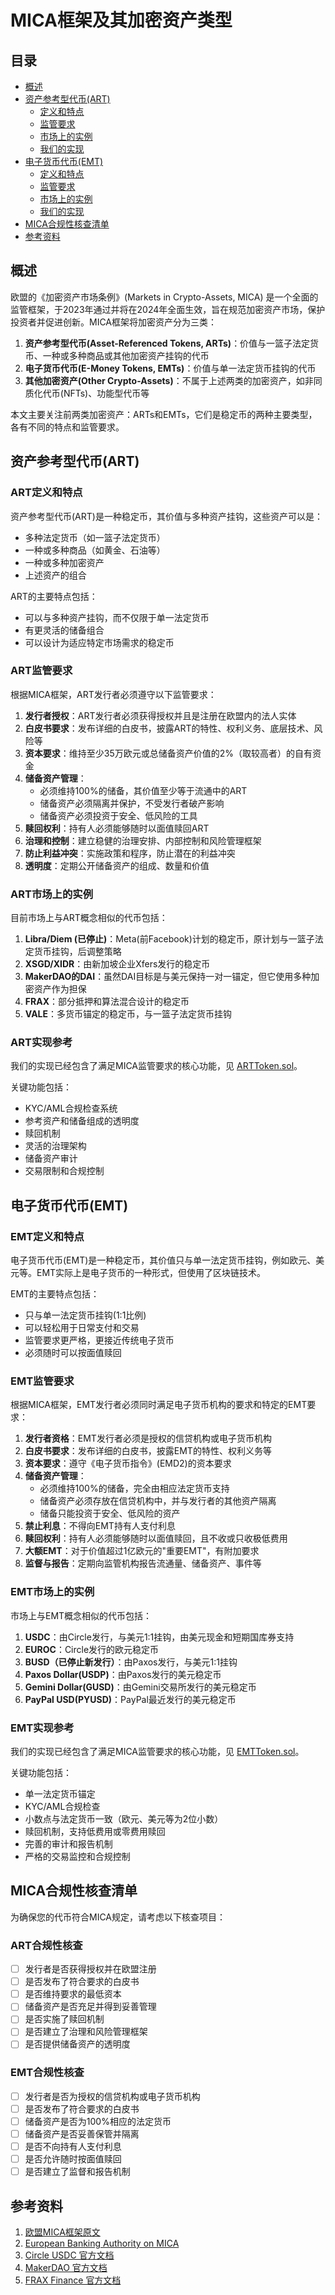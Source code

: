 # MICA框架及其加密资产类型

## 目录
- [概述](#概述)
- [资产参考型代币(ART)](#资产参考型代币art)
  - [定义和特点](#art定义和特点)
  - [监管要求](#art监管要求)
  - [市场上的实例](#art市场上的实例)
  - [我们的实现](#art实现参考)
- [电子货币代币(EMT)](#电子货币代币emt)
  - [定义和特点](#emt定义和特点)
  - [监管要求](#emt监管要求)
  - [市场上的实例](#emt市场上的实例)
  - [我们的实现](#emt实现参考)
- [MICA合规性核查清单](#mica合规性核查清单)
- [参考资料](#参考资料)

## 概述

欧盟的《加密资产市场条例》(Markets in Crypto-Assets, MICA) 是一个全面的监管框架，于2023年通过并将在2024年全面生效，旨在规范加密资产市场，保护投资者并促进创新。MICA框架将加密资产分为三类：

1. **资产参考型代币(Asset-Referenced Tokens, ARTs)**：价值与一篮子法定货币、一种或多种商品或其他加密资产挂钩的代币
2. **电子货币代币(E-Money Tokens, EMTs)**：价值与单一法定货币挂钩的代币
3. **其他加密资产(Other Crypto-Assets)**：不属于上述两类的加密资产，如非同质化代币(NFTs)、功能型代币等

本文主要关注前两类加密资产：ARTs和EMTs，它们是稳定币的两种主要类型，各有不同的特点和监管要求。

## 资产参考型代币(ART)

### ART定义和特点

资产参考型代币(ART)是一种稳定币，其价值与多种资产挂钩，这些资产可以是：
- 多种法定货币（如一篮子法定货币）
- 一种或多种商品（如黄金、石油等）
- 一种或多种加密资产
- 上述资产的组合

ART的主要特点包括：
- 可以与多种资产挂钩，而不仅限于单一法定货币
- 有更灵活的储备组合
- 可以设计为适应特定市场需求的稳定币

### ART监管要求

根据MICA框架，ART发行者必须遵守以下监管要求：

1. **发行者授权**：ART发行者必须获得授权并且是注册在欧盟内的法人实体
2. **白皮书要求**：发布详细的白皮书，披露ART的特性、权利义务、底层技术、风险等
3. **资本要求**：维持至少35万欧元或总储备资产价值的2%（取较高者）的自有资金
4. **储备资产管理**：
   - 必须维持100%的储备，其价值至少等于流通中的ART
   - 储备资产必须隔离并保护，不受发行者破产影响
   - 储备资产必须投资于安全、低风险的工具
5. **赎回权利**：持有人必须能够随时以面值赎回ART
6. **治理和控制**：建立稳健的治理安排、内部控制和风险管理框架
7. **防止利益冲突**：实施政策和程序，防止潜在的利益冲突
8. **透明度**：定期公开储备资产的组成、数量和价值

### ART市场上的实例

目前市场上与ART概念相似的代币包括：

1. **Libra/Diem (已停止)**：Meta(前Facebook)计划的稳定币，原计划与一篮子法定货币挂钩，后调整策略
2. **XSGD/XIDR**：由新加坡企业Xfers发行的稳定币
3. **MakerDAO的DAI**：虽然DAI目标是与美元保持一对一锚定，但它使用多种加密资产作为担保
4. **FRAX**：部分抵押和算法混合设计的稳定币
5. **VALE**：多货币锚定的稳定币，与一篮子法定货币挂钩

### ART实现参考

我们的实现已经包含了满足MICA监管要求的核心功能，见 [ARTToken.sol](../contracts/ARTToken.sol)。

关键功能包括：
- KYC/AML合规检查系统
- 参考资产和储备组成的透明度
- 赎回机制
- 灵活的治理架构
- 储备资产审计
- 交易限制和合规控制

## 电子货币代币(EMT)

### EMT定义和特点

电子货币代币(EMT)是一种稳定币，其价值只与单一法定货币挂钩，例如欧元、美元等。EMT实际上是电子货币的一种形式，但使用了区块链技术。

EMT的主要特点包括：
- 只与单一法定货币挂钩(1:1比例)
- 可以轻松用于日常支付和交易
- 监管要求更严格，更接近传统电子货币
- 必须随时可以按面值赎回

### EMT监管要求

根据MICA框架，EMT发行者必须同时满足电子货币机构的要求和特定的EMT要求：

1. **发行者资格**：EMT发行者必须是授权的信贷机构或电子货币机构
2. **白皮书要求**：发布详细的白皮书，披露EMT的特性、权利义务等
3. **资本要求**：遵守《电子货币指令》(EMD2)的资本要求
4. **储备资产管理**：
   - 必须维持100%的储备，完全由相应法定货币支持
   - 储备资产必须存放在信贷机构中，并与发行者的其他资产隔离
   - 储备只能投资于安全、低风险的资产
5. **禁止利息**：不得向EMT持有人支付利息
6. **赎回权利**：持有人必须能够随时以面值赎回，且不收或只收极低费用
7. **大额EMT**：对于价值超过1亿欧元的"重要EMT"，有附加要求
8. **监督与报告**：定期向监管机构报告流通量、储备资产、事件等

### EMT市场上的实例

市场上与EMT概念相似的代币包括：

1. **USDC**：由Circle发行，与美元1:1挂钩，由美元现金和短期国库券支持
2. **EUROC**：Circle发行的欧元稳定币
3. **BUSD（已停止新发行）**：由Paxos发行，与美元1:1挂钩
4. **Paxos Dollar(USDP)**：由Paxos发行的美元稳定币
5. **Gemini Dollar(GUSD)**：由Gemini交易所发行的美元稳定币
6. **PayPal USD(PYUSD)**：PayPal最近发行的美元稳定币

### EMT实现参考

我们的实现已经包含了满足MICA监管要求的核心功能，见 [EMTToken.sol](../contracts/EMTToken.sol)。

关键功能包括：
- 单一法定货币锚定
- KYC/AML合规检查
- 小数点与法定货币一致（欧元、美元等为2位小数）
- 赎回机制，支持低费用或零费用赎回
- 完善的审计和报告机制
- 严格的交易监控和合规控制

## MICA合规性核查清单

为确保您的代币符合MICA规定，请考虑以下核查项目：

### ART合规性核查
- [ ] 发行者是否获得授权并在欧盟注册
- [ ] 是否发布了符合要求的白皮书
- [ ] 是否维持要求的最低资本
- [ ] 储备资产是否充足并得到妥善管理
- [ ] 是否实施了赎回机制
- [ ] 是否建立了治理和风险管理框架
- [ ] 是否提供储备资产的透明度

### EMT合规性核查
- [ ] 发行者是否为授权的信贷机构或电子货币机构
- [ ] 是否发布了符合要求的白皮书
- [ ] 储备资产是否为100%相应的法定货币
- [ ] 储备资产是否妥善保管并隔离
- [ ] 是否不向持有人支付利息
- [ ] 是否允许随时按面值赎回
- [ ] 是否建立了监督和报告机制

## 参考资料

1. [欧盟MICA框架原文](https://eur-lex.europa.eu/legal-content/EN/TXT/?uri=CELEX:32023R1114)
2. [European Banking Authority on MICA](https://www.eba.europa.eu/regulation-and-policy/crypto-assets-and-markets-regulation-mica)
3. [Circle USDC 官方文档](https://www.circle.com/en/usdc)
4. [MakerDAO 官方文档](https://makerdao.com/en/whitepaper)
5. [FRAX Finance 官方文档](https://docs.frax.finance/) 